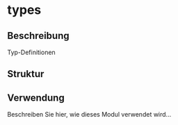 ﻿# types

## Beschreibung
Typ-Definitionen

## Struktur


## Verwendung
Beschreiben Sie hier, wie dieses Modul verwendet wird...

